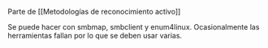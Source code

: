 Parte de [[Metodologías de reconocimiento activo]]

Se puede hacer con smbmap, smbclient y enum4linux. Ocasionalmente las herramientas fallan por lo que se deben usar varias.